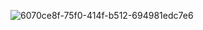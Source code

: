 ![6070ce8f-75f0-414f-b512-694981edc7e6](https://github.com/krishsuthar1504/-DOM-JS-Photo_PopUp/assets/131298127/8ceb648d-1789-4e7b-9062-e786cbe189d3)
